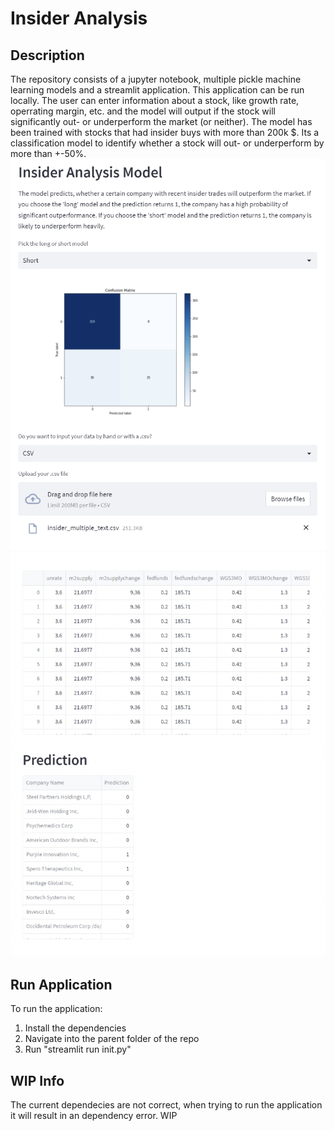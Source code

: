# Insider Analysis
## Description
The repository consists of a jupyter notebook, multiple pickle machine learning models and a streamlit application. This application can be run locally. The user can enter information about a stock, like growth rate, operrating margin, etc. and the model will output if the stock will significantly out- or underperform the market (or neither). The model has been trained with stocks that had insider buys with more than 200k $. Its a classification model to identify whether a stock will out- or underperform by more than +-50%.
![alt text](https://github.com/laola1412/insider-analysis/blob/main/Bildschirmfoto%202023-12-05%20um%2000.09.31.png)
![alt text](https://github.com/laola1412/insider-analysis/blob/main/Bildschirmfoto%202023-12-05%20um%2000.09.50.png)
## Run Application
To run the application:
1. Install the dependencies
2. Navigate into the parent folder of the repo
3. Run "streamlit run init.py"
## WIP Info
The current dependecies are not correct, when trying to run the application it will result in an dependency error. WIP
